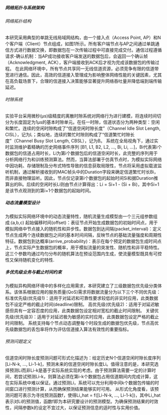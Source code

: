 ##### 网络拓扑与系统架构
###### 网络拓扑结构
本研究采用典型的单跳无线局域网结构，由一个接入点（Access Point, AP）和N个客户端（Client）节点组成，如图1所示。所有客户端节点与AP之间通过单跳通信方式进行数据交换，即数据包在一次传输过程中可直接完成交付。通信过程遵循请求-确认机制：当AP成功接收客户端发送的数据包后，会返回一个确认帧（Acknowledgment, ACK），客户端接收到ACK后才视为完成该数据包的传输过程。
在此网络环境中，所有节点共享同一无线信道资源，必须竞争有限的信道带宽进行通信。因此，高效的信道接入管理成为影响整体网络性能的关键因素，尤其在高负载场景下，合理的信道接入决策能够显著提升网络吞吐量并降低端到端传输延迟。

###### 时隙系统
<!-- 实验平台采用微秒(μs)级精度的离散时隙系统进行网络行为建模。系统将连续时间划分为固定长度为1μs的基本时隙单元。信道状态被划分为两种基本类型：空闲状态和占用状态。空闲状态表示当前时隙内信道可用于数据传输；占用状态则表示信道正被某节点使用进行数据传输。
由连续空闲时隙组成的时间段定义为"信道空闲时隙长度"（Channel Idle Slot Length, CISL），记为L。系统会持续记录历史的CISL序列：[L1, L2...Li-1]，i就是整个系统产生的数据包总数，i个数据包一共会生成i-1个CISL。CISL的统计特性直接反映了网络负载状况，是设计和优化信道接入算法的基础依据。 -->
实验平台采用微秒(μs)级精度的离散时隙系统对网络行为进行建模，将连续时间切分为长度固定为1μs的基本时隙单元。在任一时隙，信道状态分为两种类型：空闲和繁忙。连续的空闲时隙构成了“信道空闲时隙长度”（Channel Idle Slot Length, CISL），记为L；类似地，连续的繁忙时隙则构成了“信道繁忙时隙长度”（Channel Busy Slot Length, CBSL），记为B。
系统在全局视角下，通过实时监测维护着精确的历史网络事件序列 [B1, L1, B2, L2, ..., Bi, Li, ...]，Bi代表第i个数据包的信道占用时长，Li为第i个数据包后的信道空闲时长，此完整的序列用于分析网络行为和训练预测算法。然而，当算法部署于仿真节点时，为模拟实际网络中因功耗、存储限制及分布式特性导致的信息获取局限性，节点将采用虚拟载波监听机制，通过解析接收到的MAC帧头中的Duration字段来确定信道繁忙时长Bi，而非直接物理监听。因此，节点仅记录第i个数据包的起始时间Si和据Duration推算出的Bi。后续的空闲时长Li则由节点计算得出：Li = Si+1 - (Si + Bi)，其中Si+1是该节点观测到的第i+1个数据包的起始时间。

##### 动态流量模型设计
为模拟实际网络环境中的动态流量特性，随机流量生成模型由一个三元组参数组成:(a,b,c)
起始偏移时间(offset)：表征节点开始生成数据包的初始时间点，用于模拟网络中节点接入的随机性和异步性。数据包到达间隔(packet_interval)：定义节点生成两个连续数据包之间的基本时间间隔，反映节点的基础流量强度和周期性特征。数据包到达概率(arrive_probability)：表示在每个预定的数据包生成时间点上，节点实际产生数据包的概率，用于模拟流量的突发性、随机性和非平稳特性。
这三个参数均通过均匀分布的随机算法在预设范围内生成，使流量模型既具有可控性又保持随机变化的特性.

##### 多优先级业务与截止时间约束
为模拟异构网络环境中的多样化应用需求，本研究建立了三级数据包优先级分类体系。该体系根据应用的服务质量(QoS)需求将数据流量分为以下三个不同优先级：
标准优先级(优先级1)：适用于对延迟和可靠性要求较低的非实时应用，此类数据包不设定严格的截止时间(deadline)限制。
高优先级(优先级2)：适用于对延迟敏感但具有一定容忍度的应用，此类数据包设定相对宽松的截止时间限制。
关键优先级(优先级3)：适用于对延迟极为敏感的实时应用，此类数据包设定严格的截止时间限制。
系统支持每个节点动态调整每个时段生成的数据包优先级，节点高优先级数据包的丢包率将作为评估信道接入算法有效性的重要指标。

###### 预测问题定义
信道空闲时隙长度预测问题可形式化描述为：给定历史N个信道空闲时隙长度序列[Li-N-k, ..., Li-1-k]，预测未来的信道空闲时隙长度Li。值得注意的是，本研究选择预测Li而非Li-k是基于实际系统实现的考虑。由于预测算法需要一定的计算时间，若尝试预测Li-k，则算法必须在第i-k个数据包占用信道期间内完成计算，这在实际系统中难以保证。通过预测Li，系统可以充分利用中间k个数据包传输的时间窗口进行预测计算，从而确保预测结果能够实时可用。
从形式化角度看，该预测问题可表示为寻找预测函数f，使得Li_hat = f([Li-N-k, ..., Li-1-k])，其中Li_hat表示对Li的预测值，函数f即为本研究要设计的预测模型。为确保预测结果的时效性，间隔参数k的设定不宜过大，以保证预测信息的适时性与实用价值。

          
